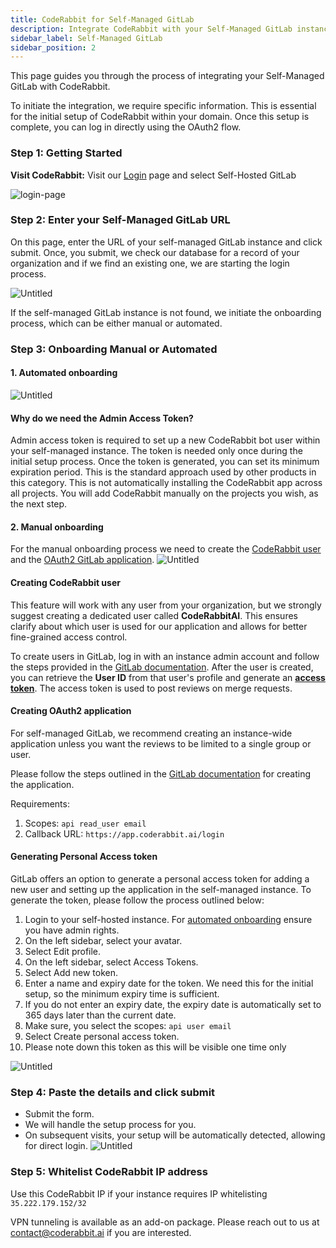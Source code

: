 ```yaml
---
title: CodeRabbit for Self-Managed GitLab
description: Integrate CodeRabbit with your Self-Managed GitLab instance.
sidebar_label: Self-Managed GitLab
sidebar_position: 2
---
```


This page guides you through the process of integrating your Self-Managed GitLab
with CodeRabbit.

To initiate the integration, we require specific information. This is essential
for the initial setup of CodeRabbit within your domain. Once this setup is
complete, you can log in directly using the OAuth2 flow.

### **Step 1: Getting Started**

**Visit CodeRabbit:** Visit our [Login](https://coderabbit.ai/login) page and
select Self-Hosted GitLab

![login-page](/img/integrations/login-self-hosted-gitlab.png)

### Step 2: Enter your Self-Managed GitLab URL

On this page, enter the URL of your self-managed GitLab instance and click
submit. Once, you submit, we check our database for a record of your
organization and if we find an existing one, we are starting the login process.

![Untitled](/img/integrations/self-hosted-gitlab-host-url.png)

If the self-managed GitLab instance is not found, we initiate the onboarding process, which can be either manual or automated.

### **Step 3: Onboarding Manual or Automated**

#### 1. Automated onboarding

![Untitled](/img/integrations/automated-onboarding.png)

#### **Why do we need the Admin Access Token?**

Admin access token is required to set up a new CodeRabbit bot user within your
self-managed instance. The token is needed only once during the initial setup
process. Once the token is generated, you can set its minimum expiration period.
This is the standard approach used by other products in this category.
This is not automatically installing the CodeRabbit
app across all projects. You will add CodeRabbit manually on the projects you
wish, as the next step.

#### 2. Manual onboarding

For the manual onboarding process we need to create the [CodeRabbit user](#creating-coderabbit-user) and the [OAuth2 GitLab application](#creating-oauth2-application).
![Untitled](/img/integrations/manual-onboarding.png)

#### **Creating CodeRabbit user**

This feature will work with any user from your organization, but we strongly suggest creating a
dedicated user called **CodeRabbitAI**. This ensures clarify about which user is used for our
application and allows for better fine-grained access control.

To create users in GitLab, log in with an instance admin account and follow the steps provided in the [GitLab documentation](https://docs.gitlab.com/ee/user/profile/account/create_accounts.html#create-users-in-admin-area).
After the user is created, you can retrieve the **User ID** from that user's profile and generate an [**access token**](#generating-personal-access-token).
The access token is used to post reviews on merge requests.

#### **Creating OAuth2 application**

For self-managed GitLab, we recommend creating an instance-wide application unless you want the reviews to be limited to a single group or user.

Please follow the steps outlined in the [GitLab documentation](https://docs.gitlab.com/ee/integration/oauth_provider.html#create-an-instance-wide-application) for creating the application.

Requirements:

1. Scopes: `api read_user email`
2. Callback URL: `https://app.coderabbit.ai/login`

#### **Generating Personal Access token**

GitLab offers an option to generate a personal access token for adding a new
user and setting up the application in the self-managed instance. To generate
the token, please follow the process outlined below:

1. Login to your self-hosted instance. For [automated onboarding](#1-automated-onboarding) ensure you have admin rights.
2. On the left sidebar, select your avatar.
3. Select Edit profile.
4. On the left sidebar, select Access Tokens.
5. Select Add new token.
6. Enter a name and expiry date for the token. We need this for the initial
   setup, so the minimum expiry time is sufficient.
7. If you do not enter an expiry date, the expiry date is automatically set to
   365 days later than the current date.
8. Make sure, you select the scopes: `api user email`
9. Select Create personal access token.
10. Please note down this token as this will be visible one time only

![Untitled](/img/integrations/admin-access-token.png)

### **Step 4: Paste the details and click submit**

- Submit the form.
- We will handle the setup process for you.
- On subsequent visits, your setup will be automatically detected, allowing for
  direct login. ![Untitled](/img/integrations/self-hosted-page.png)

### **Step 5: Whitelist CodeRabbit IP address**

Use this CodeRabbit IP if your instance requires IP whitelisting
`35.222.179.152/32`

VPN tunneling is available as an add-on package. Please reach out to us at
[contact@coderabbit.ai](mailto:contact@coderabbit.ai) if you are interested.
